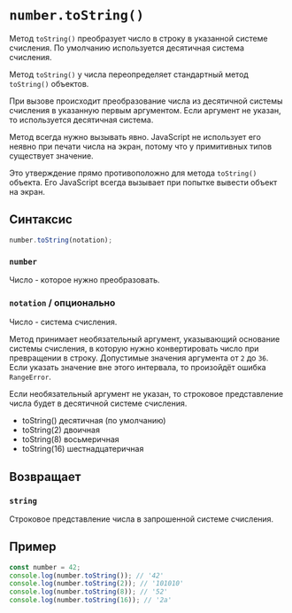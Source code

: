 # `number.toString()`

Метод `toString()` преобразует число в строку в указанной системе счисления. По умолчанию используется десятичная система счисления.

Метод `toString()` у числа переопределяет стандартный метод `toString()` объектов.

При вызове происходит преобразование числа из десятичной системы счисления в указанную первым аргументом. Если аргумент не указан, то используется десятичная система.

Метод всегда нужно вызывать явно. JavaScript не использует его неявно при печати числа на экран, потому что у примитивных типов существует значение.

Это утверждение прямо противоположно для метода `toString()` объекта. Его JavaScript всегда вызывает при попытке вывести объект на экран.

## Синтаксис

```js
number.toString(notation);
```

### `number`

Число - которое нужно преобразовать.

### `notation` / опционально

Число - система счисления.

Метод принимает необязательный аргумент, указывающий основание системы счисления, в которую нужно конвертировать число при превращении в строку. Допустимые значения аргумента от `2` до `36`. Если указать значение вне этого интервала, то произойдёт ошибка `RangeError`.

Если необязательный аргумент не указан, то строковое представление числа будет в десятичной системе счисления.

- toString() десятичная (по умолчанию)
- toString(2) двоичная
- toString(8) восьмеричная
- toString(16) шестнадцатеричная

## Возвращает

### `string`

Cтроковое представление числа в запрошенной системе счисления.

## Пример

```js
const number = 42;
console.log(number.toString()); // '42'
console.log(number.toString(2)); // '101010'
console.log(number.toString(8)); // '52'
console.log(number.toString(16)); // '2a'
```
